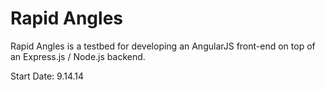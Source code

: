 Rapid Angles
============

Rapid Angles is a testbed for developing an AngularJS front-end on top of an Express.js / Node.js backend.

Start Date: 9.14.14